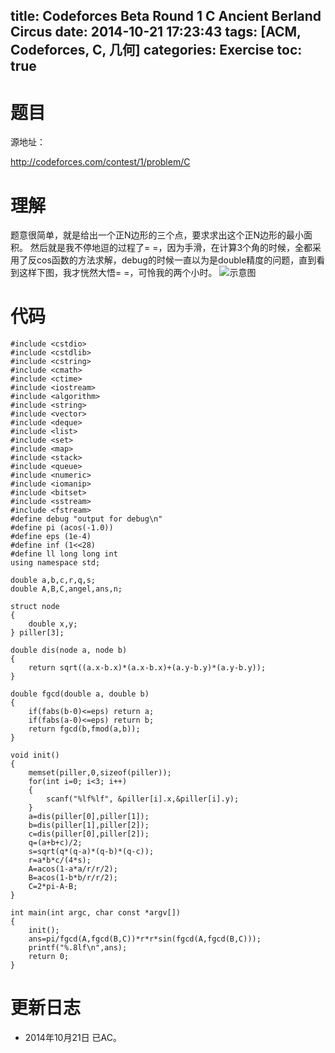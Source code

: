 title: Codeforces Beta Round 1 C Ancient Berland Circus
date: 2014-10-21 17:23:43
tags: [ACM, Codeforces, C, 几何]
categories: Exercise
toc: true
---
# 题目	
源地址：

http://codeforces.com/contest/1/problem/C

# 理解
题意很简单，就是给出一个正N边形的三个点，要求求出这个正N边形的最小面积。
然后就是我不停地逗的过程了= =，因为手滑，在计算3个角的时候，全都采用了反cos函数的方法求解，debug的时候一直以为是double精度的问题，直到看到这样下图，我才恍然大悟= =，可怜我的两个小时。
![示意图](http://xuanwo.qiniudn.com/exercise%2FCF-1C.png)

<!-- more -->

# 代码
```
#include <cstdio>
#include <cstdlib>
#include <cstring>
#include <cmath>
#include <ctime>
#include <iostream>
#include <algorithm>
#include <string>
#include <vector>
#include <deque>
#include <list>
#include <set>
#include <map>
#include <stack>
#include <queue>
#include <numeric>
#include <iomanip>
#include <bitset>
#include <sstream>
#include <fstream>
#define debug "output for debug\n"
#define pi (acos(-1.0))
#define eps (1e-4)
#define inf (1<<28)
#define ll long long int
using namespace std;

double a,b,c,r,q,s;
double A,B,C,angel,ans,n;

struct node
{
    double x,y;
} piller[3];

double dis(node a, node b)
{
    return sqrt((a.x-b.x)*(a.x-b.x)+(a.y-b.y)*(a.y-b.y));
}

double fgcd(double a, double b)
{
    if(fabs(b-0)<=eps) return a;
    if(fabs(a-0)<=eps) return b;
    return fgcd(b,fmod(a,b));
}

void init()
{
    memset(piller,0,sizeof(piller));
    for(int i=0; i<3; i++)
    {
        scanf("%lf%lf", &piller[i].x,&piller[i].y);
    }
    a=dis(piller[0],piller[1]);
    b=dis(piller[1],piller[2]);
    c=dis(piller[0],piller[2]);
    q=(a+b+c)/2;
    s=sqrt(q*(q-a)*(q-b)*(q-c));
    r=a*b*c/(4*s);
    A=acos(1-a*a/r/r/2);
    B=acos(1-b*b/r/r/2);
    C=2*pi-A-B;
}

int main(int argc, char const *argv[])
{
    init();
    ans=pi/fgcd(A,fgcd(B,C))*r*r*sin(fgcd(A,fgcd(B,C)));
    printf("%.8lf\n",ans);
    return 0;
}
```
# 更新日志
- 2014年10月21日 已AC。